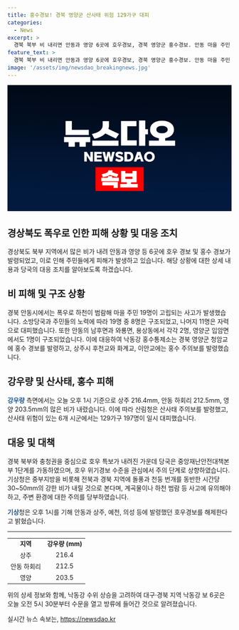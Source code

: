```yaml
---
title: 홍수경보! 경북 영양군 산사태 위험 129가구 대피
categories:
  - News
excerpt: >
  경북 북부 비 내리면 안동과 영양 6곳에 호우경보, 경북 영양군 홍수경보. 안동 마을 주민 19명 고립→구조. 불어난 강물로 19명 고립→구조. 8명은 소방당국 구조, 나머지 11명은 자력 대피. 낙동강 홍수통제소는 홍수경보, 홍수주의보 발령. 경북 상주 216.4mm, 안동 하회리 212.5mm, 영양 203.5mm 비. 산림청 산사태 경보, 주의보 발령. 경북 호우특보→재난안전대책본부 1단계 가동. 중부, 전북, 경북 돌풍, 천둥 번개, 강한 비주의 요망. (영상편집 : 김준희, 화면제공 : 안동시)
feature_text: >
  경북 북부 비 내리면 안동과 영양 6곳에 호우경보, 경북 영양군 홍수경보. 안동 마을 주민 19명 고립→구조. 불어난 강물로 19명 고립→구조. 8명은 소방당국 구조, 나머지 11명은 자력 대피. 낙동강 홍수통제소는 홍수경보, 홍수주의보 발령. 경북 상주 216.4mm, 안동 하회리 212.5mm, 영양 203.5mm 비. 산림청 산사태 경보, 주의보 발령. 경북 호우특보→재난안전대책본부 1단계 가동. 중부, 전북, 경북 돌풍, 천둥 번개, 강한 비주의 요망. (영상편집 : 김준희, 화면제공 : 안동시)
image: '/assets/img/newsdao_breakingnews.jpg'
---
```


<p><img src="/assets/img/newsdao_breakingnews.jpg" alt="implanttips 속보" /></p>

<h2>경상북도 폭우로 인한 피해 상황 및 대응 조치</h2>

<p data-ke-size="size16">경상북도 북부 지역에서 많은 비가 내려 안동과 영양 등 6곳에 호우 경보 및 홍수 경보가 발령되었고, 이로 인해 주민들에게 피해가 발생하고 있습니다. 해당 상황에 대한 상세 내용과 당국의 대응 조치를 알아보도록 하겠습니다.</p>

<h2 data-ke-size="size26">비 피해 및 구조 상황</h2>

<p>경북 안동시에서는 폭우로 하천이 범람해 마을 주민 19명이 고립되는 사고가 발생했습니다. 소방당국과 주민들의 노력에 따라 19명 중 8명은 구조되었고, 나머지 11명은 자력으로 대피했습니다. 또한 안동의 남후면과 와룡면, 용상동에서 각각 2명, 영양군 입암면에서도 1명이 구조되었습니다. 이에 대응하여 낙동강 홍수통제소는 경북 영양군 청암교에 홍수 경보를 발령하고, 상주시 후천교와 화계교, 이안교에는 홍수 주의보를 발령했습니다.</p>

<h2 data-ke-size="size26">강우량 및 산사태, 홍수 피해</h2>

<p><b><span style="color: #1a5490;">강우량</span></b> 측면에서는 오늘 오후 1시 기준으로 상주 216.4mm, 안동 하회리 212.5mm, 영양 203.5mm의 많은 비가 내렸습니다. 이에 따라 산림청은 산사태 주의보를 발령했고, 산사태 위험이 있는 6개 시군에서는 129가구 197명이 일시 대피했습니다.</p>

<h2 data-ke-size="size26">대응 및 대책</h2>

<p>경북 북부와 충청권을 중심으로 호우 특보가 내려진 가운데 당국은 중앙재난안전대책본부 1단계를 가동하였으며, 호우 위기경보 수준을 관심에서 주의 단계로 상향하였습니다. 기상청은 중부지방을 비롯해 전북과 경북 지역에 돌풍과 천둥 번개를 동반한 시간당 30~50mm의 강한 비가 내릴 것으로 본다며, 계곡물이나 하천 범람 등 사고에 유의해야 하고, 주변 환경에 대한 주의를 당부하였습니다.</p>

<p><b><span style="color: #1a5490;">기상</span></b>청은 오후 1시를 기해 안동과 상주, 예천, 의성 등에 발령했던 호우경보를 해제한다고 밝혔습니다.</p>

<hr>

<table>
<tbody>
<tr>
<td style="text-align: center; height: 17px;"><b>지역</b></td>
<td style="text-align: center; height: 17px;"><b>강우량 (mm)</b></td>
</tr>
<tr>
<td style="text-align: center; height: 17px;">상주</td>
<td style="text-align: center; height: 17px;">216.4</td>
</tr>
<tr>
<td style="text-align: center; height: 17px;">안동 하회리</td>
<td style="text-align: center; height: 17px;">212.5</td>
</tr>
<tr>
<td style="text-align: center; height: 17px;">영양</td>
<td style="text-align: center; height: 17px;">203.5</td>
</tr>
</tbody>
</table>

<p data-ke-size="size16">위의 상세 정보와 함께, 낙동강 수위 상승을 고려하여 대구·경북 지역 낙동강 보 6곳은 오늘 오전 5시 30분부터 수문을 열고 방류에 들어간 것으로 알려졌습니다.</p>
실시간 뉴스 속보는, <a href="https://newsdao.kr" rel="dofollow">https://newsdao.kr</a>


